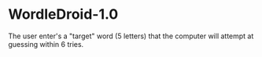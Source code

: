 # WordleDroid-1.0

The user enter's a "target" word (5 letters) that the computer will attempt at guessing within 6 tries.
